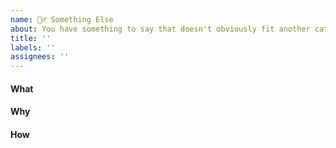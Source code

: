 ```yaml
---
name: 🤷‍♂️ Something Else
about: You have something to say that doesn't obviously fit another category here
title: ''
labels: ''
assignees: ''
---
```


#### What

#### Why

#### How
